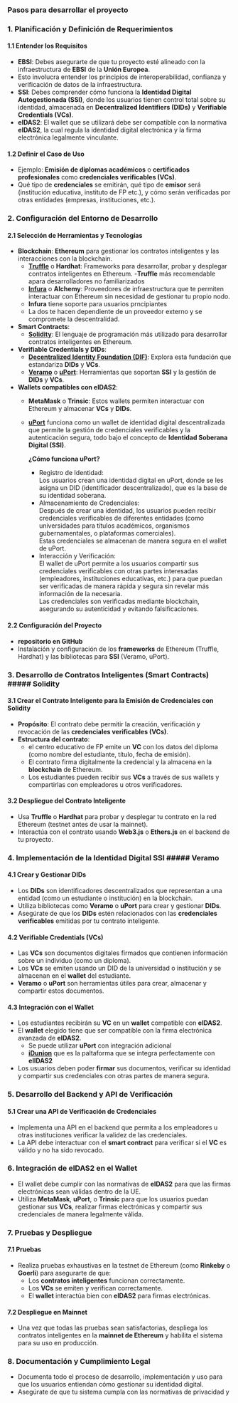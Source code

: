 ### Pasos para desarrollar el proyecto

### 1. **Planificación y Definición de Requerimientos**

#### **1.1 Entender los Requisitos**
   - **EBSI**: Debes asegurarte de que tu proyecto esté alineado con la infraestructura de **EBSI** de la **Unión Europea**.
   - Esto involucra entender los principios de interoperabilidad, confianza y verificación de datos de la infraestructura.
   - **SSI**: Debes comprender cómo funciona la **Identidad Digital Autogestionada (SSI)**, donde los usuarios tienen control total sobre su identidad, almacenada en **Decentralized Identifiers (DIDs)** y **Verifiable Credentials (VCs)**.
   - **eIDAS2**: El wallet que se utilizará debe ser compatible con la normativa **eIDAS2**, la cual regula la identidad digital electrónica y la firma electrónica legalmente vinculante.

#### **1.2 Definir el Caso de Uso**
   - Ejemplo: **Emisión de diplomas académicos** o **certificados profesionales** como **credenciales verificables (VCs)**.
   - Qué tipo de **credenciales** se emitirán, qué tipo de **emisor** será (institución educativa, instituto de FP etc.), y cómo serán verificadas por otras entidades (empresas, instituciones, etc.).

### 2. **Configuración del Entorno de Desarrollo**

#### **2.1 Selección de Herramientas y Tecnologías**
   - **Blockchain**: **Ethereum** para gestionar los contratos inteligentes y las interacciones con la blockchain.
     - **[Truffle](https://archive.trufflesuite.com/)** o **Hardhat**: Frameworks para desarrollar, probar y desplegar contratos inteligentes en Ethereum.
       -**Truffle** más recomendable apara desarrolladores no familiarizados
     - **[Infura](https://www.infura.io/)** o **Alchemy**: Proveedores de infraestructura que te permiten interactuar con Ethereum sin necesidad de gestionar tu propio nodo.
      -   **Infura** tiene soporte para usuarios prncipiantes
      -   La dos te hacen dependiente de un proveedor externo y se compromete la descentralidad.
   - **Smart Contracts**:
     - **[Solidity](https://soliditylang.org/)**: El lenguaje de programación más utilizado para desarrollar contratos inteligentes en Ethereum.
   - **Verifiable Credentials y DIDs**:
     - **[Decentralized Identity Foundation (DIF)](https://identity.foundation/)**: Explora esta fundación que estandariza **DIDs** y **VCs**.
     - **[Veramo](https://identity.foundation/)** o **[uPort](https://www.uport.me/)**: Herramientas que soportan **SSI** y la gestión de **DIDs** y **VCs**.
   - **Wallets compatibles con eIDAS2**:
     - **MetaMask** o **Trinsic**: Estos wallets permiten interactuar con Ethereum y almacenar **VCs** y **DIDs**.
     - **[uPort](www.uport.me)**  funciona como un wallet de identidad digital descentralizada que permite la gestión de credenciales verificables y la autenticación segura, todo bajo el concepto de **Identidad Soberana Digital (SSI)**.

         **¿Cómo funciona uPort?**
       - Registro de Identidad:  
        Los usuarios crean una identidad digital en uPort, donde se les asigna un DID (identificador descentralizado), que es la base de su identidad soberana.
       - Almacenamiento de Credenciales:  
        Después de crear una identidad, los usuarios pueden recibir credenciales verificables de diferentes entidades (como universidades para títulos académicos, organismos gubernamentales, o plataformas comerciales).  
        Estas credenciales se almacenan de manera segura en el wallet de uPort.   
       - Interacción y Verificación:  
        El wallet de uPort permite a los usuarios compartir sus credenciales verificables con otras partes interesadas (empleadores, instituciones educativas, etc.) para que puedan ser verificadas de manera rápida y segura sin revelar más información de la necesaria.  
        Las credenciales son verificadas mediante blockchain, asegurando su autenticidad y evitando falsificaciones.


#### **2.2 Configuración del Proyecto**
   - **repositorio en GitHub**
   - Instalación y configuración de los **frameworks** de Ethereum (Truffle, Hardhat) y las bibliotecas para **SSI** (Veramo, uPort).

### 3. **Desarrollo de Contratos Inteligentes (Smart Contracts)** ##### Solidity

#### **3.1 Crear el Contrato Inteligente para la Emisión de Credenciales** con **Solidity**
   - **Propósito**: El contrato debe permitir la creación, verificación y revocación de las **credenciales verificables (VCs)**.
   - **Estructura del contrato**:
     - el centro educativo de FP emite un **VC** con los datos del diploma (como nombre del estudiante, título, fecha de emisión).
     - El contrato firma digitalmente la credencial y la almacena en la **blockchain** de Ethereum.
     - Los estudiantes pueden recibir sus **VCs** a través de sus wallets y compartirlas con empleadores u otros verificadores.
   
  #### **3.2 Despliegue del Contrato Inteligente**
   - Usa **Truffle** o **Hardhat** para probar y desplegar tu contrato en la red Ethereum (testnet antes de usar la mainnet).
   - Interactúa con el contrato usando **Web3.js** o **Ethers.js** en el backend de tu proyecto.

### 4. **Implementación de la Identidad Digital SSI** ##### Veramo

#### **4.1 Crear y Gestionar DIDs**
   - Los **DIDs** son identificadores descentralizados que representan a una entidad (como un estudiante o institución) en la blockchain.
   - Utiliza bibliotecas como **Veramo** o **uPort** para crear y gestionar **DIDs**.
   - Asegúrate de que los **DIDs** estén relacionados con las **credenciales verificables** emitidas por tu contrato inteligente.

#### **4.2 Verifiable Credentials (VCs)**
   - Las **VCs** son documentos digitales firmados que contienen información sobre un individuo (como un diploma).
   - Los **VCs** se emiten usando un DID de la universidad o institución y se almacenan en el **wallet** del estudiante.
   - **Veramo** o **uPort** son herramientas útiles para crear, almacenar y compartir estos documentos.

#### **4.3 Integración con el Wallet**
   - Los estudiantes recibirán su **VC** en un **wallet** compatible con **eIDAS2**.
   - El **wallet** elegido tiene que ser compatible con la firma electrónica avanzada de **eIDAS2**.
       - Se puede utilizar **uPort** con integración adicional
       - **[iDunion](https://idunion.org/?lang=en)** que es la paltaforma que se integra perfectamente con **elIDAS2** 
   - Los usuarios deben poder **firmar** sus documentos, verificar su identidad y compartir sus credenciales con otras partes de manera segura.

### 5. **Desarrollo del Backend y API de Verificación**

#### **5.1 Crear una API de Verificación de Credenciales**
   - Implementa una API en el backend que permita a los empleadores u otras instituciones verificar la validez de las credenciales.
   - La API debe interactuar con el **smart contract** para verificar si el **VC** es válido y no ha sido revocado.
   

### 6. **Integración de eIDAS2 en el Wallet**
   - El wallet debe cumplir con las normativas de **eIDAS2** para que las firmas electrónicas sean válidas dentro de la UE.
   - Utiliza **MetaMask**, **uPort**, o **Trinsic** para que los usuarios puedan gestionar sus **VCs**, realizar firmas electrónicas y compartir sus credenciales de manera legalmente válida.

### 7. **Pruebas y Despliegue**

#### **7.1 Pruebas**
   - Realiza pruebas exhaustivas en la testnet de Ethereum (como **Rinkeby** o **Goerli**) para asegurarte de que:
     - Los **contratos inteligentes** funcionan correctamente.
     - Los **VCs** se emiten y verifican correctamente.
     - El **wallet** interactúa bien con **eIDAS2** para firmas electrónicas.

#### **7.2 Despliegue en Mainnet**
   - Una vez que todas las pruebas sean satisfactorias, despliega los contratos inteligentes en la **mainnet de Ethereum** y habilita el sistema para su uso en producción.

### 8. **Documentación y Cumplimiento Legal**

   - Documenta todo el proceso de desarrollo, implementación y uso para que los usuarios entiendan cómo gestionar su identidad digital.
   - Asegúrate de que tu sistema cumpla con las normativas de privacidad y
